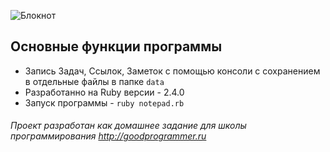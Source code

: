 ![Блокнот](https://www.stihi.ru/photos/pomoshnik.jpg)

## Основные функции программы

  + Запись Задач, Ссылок, Заметок с помощью консоли с сохранением в отдельные файлы в папке `data`
  + Разработанно на Ruby версии - 2.4.0
  + Запуск программы - `ruby notepad.rb`
  
###### Проект разработан как домашнее задание для школы программирования http://goodprogrammer.ru
    

